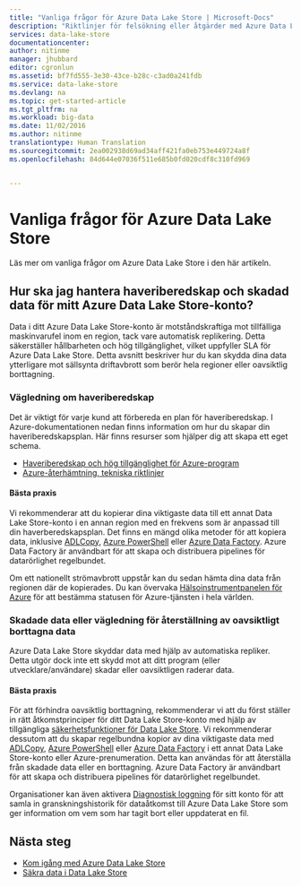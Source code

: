 ```yaml
---
title: "Vanliga frågor för Azure Data Lake Store | Microsoft-Docs"
description: "Riktlinjer för felsökning eller åtgärder med Azure Data Lake Store"
services: data-lake-store
documentationcenter: 
author: nitinme
manager: jhubbard
editor: cgronlun
ms.assetid: bf7fd555-3e30-43ce-b28c-c3ad0a241fdb
ms.service: data-lake-store
ms.devlang: na
ms.topic: get-started-article
ms.tgt_pltfrm: na
ms.workload: big-data
ms.date: 11/02/2016
ms.author: nitinme
translationtype: Human Translation
ms.sourcegitcommit: 2ea002938d69ad34aff421fa0eb753e449724a8f
ms.openlocfilehash: 84d644e07036f511e685b0fd020cdf8c310fd969


---
```

# <a name="frequently-asked-questions-for-azure-data-lake-store"></a>Vanliga frågor för Azure Data Lake Store
Läs mer om vanliga frågor om Azure Data Lake Store i den här artikeln.

## <a name="how-do-i-handle-disaster-recovery-and-data-corruption-for-my-azure-data-lake-store-account"></a>Hur ska jag hantera haveriberedskap och skadad data för mitt Azure Data Lake Store-konto?
Data i ditt Azure Data Lake Store-konto är motståndskraftiga mot tillfälliga maskinvarufel inom en region, tack vare automatisk replikering. Detta säkerställer hållbarheten och hög tillgänglighet, vilket uppfyller SLA för Azure Data Lake Store. Detta avsnitt beskriver hur du kan skydda dina data ytterligare mot sällsynta driftavbrott som berör hela regioner eller oavsiktlig borttagning.

### <a name="disaster-recovery-guidance"></a>Vägledning om haveriberedskap
Det är viktigt för varje kund att förbereda en plan för haveriberedskap. I Azure-dokumentationen nedan finns information om hur du skapar din haveriberedskapsplan. Här finns resurser som hjälper dig att skapa ett eget schema.

* [Haveriberedskap och hög tillgänglighet för Azure-program](../resiliency/resiliency-disaster-recovery-high-availability-azure-applications.md)
* [Azure-återhämtning, tekniska riktlinjer](../resiliency/resiliency-technical-guidance.md)

#### <a name="best-practices"></a>Bästa praxis
Vi rekommenderar att du kopierar dina viktigaste data till ett annat Data Lake Store-konto i en annan region med en frekvens som är anpassad till din haverberedskapsplan. Det finns en mängd olika metoder för att kopiera data, inklusive [ADLCopy](data-lake-store-copy-data-azure-storage-blob.md), [Azure PowerShell](data-lake-store-get-started-powershell.md) eller [Azure Data Factory](../data-factory/data-factory-azure-datalake-connector.md). Azure Data Factory är användbart för att skapa och distribuera pipelines för datarörlighet regelbundet.

Om ett nationellt strömavbrott uppstår kan du sedan hämta dina data från regionen där de kopierades. Du kan övervaka [Hälsoinstrumentpanelen för Azure](https://azure.microsoft.com/status/) för att bestämma statusen för Azure-tjänsten i hela världen.

### <a name="data-corruption-or-accidental-deletion-recovery-guidance"></a>Skadade data eller vägledning för återställning av oavsiktligt borttagna data
Azure Data Lake Store skyddar data med hjälp av automatiska repliker. Detta utgör dock inte ett skydd mot att ditt program (eller utvecklare/användare) skadar eller oavsiktligen raderar data.

#### <a name="best-practices"></a>Bästa praxis
För att förhindra oavsiktlig borttagning, rekommenderar vi att du först ställer in rätt åtkomstprinciper för ditt Data Lake Store-konto med hjälp av tillgängliga [säkerhetsfunktioner för Data Lake Store](data-lake-store-security-overview.md). Vi rekommenderar dessutom att du skapar regelbundna kopior av dina viktigaste data med [ADLCopy](data-lake-store-copy-data-azure-storage-blob.md), [Azure PowerShell](data-lake-store-get-started-powershell.md) eller [Azure Data Factory](../data-factory/data-factory-azure-datalake-connector.md) i ett annat Data Lake Store-konto eller Azure-prenumeration.  Detta kan användas för att återställa från skadade data eller en borttagning. Azure Data Factory är användbart för att skapa och distribuera pipelines för datarörlighet regelbundet.

Organisationer kan även aktivera [Diagnostisk loggning](data-lake-store-diagnostic-logs.md) för sitt konto för att samla in granskningshistorik för dataåtkomst till Azure Data Lake Store som ger information om vem som har tagit bort eller uppdaterat en fil.

## <a name="next-steps"></a>Nästa steg
* [Kom igång med Azure Data Lake Store](data-lake-store-get-started-portal.md)
* [Säkra data i Data Lake Store](data-lake-store-secure-data.md)




<!--HONumber=Nov16_HO2-->



